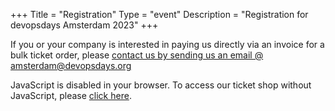 +++
Title = "Registration"
Type = "event"
Description = "Registration for devopsdays Amsterdam 2023"
+++
<link rel="stylesheet" type="text/css" href="https://tix.devops.foundation/devopsdays-amsterdam/2023/widget/v1.css">
<script type="text/javascript" src="https://tix.devops.foundation/widget/v1.en.js" async></script>

<div style="width:100%; text-align:left;">

<div class = "col-md-12">
  If you or your company is interested in paying us directly via an invoice for a bulk ticket order, please <a href="mailto:amsterdam@devopsdays.org?subject=devopsdays%20AMS%202023%20-%20Pay%20Direct%20with%20Invoice">contact us by sending us an email @ amsterdam@devopsdays.org</a>
</div>

<pretix-widget event="https://tix.devops.foundation/devopsdays-amsterdam/2023/"></pretix-widget>
<noscript>
   <div class="pretix-widget">
        <div class="pretix-widget-info-message">
            JavaScript is disabled in your browser. To access our ticket shop without JavaScript, please <a target="_blank" rel="noopener" href="https://tix.devops.foundation/devopsdays-amsterdam/2023/">click here</a>.
        </div>
    </div>
</noscript>
